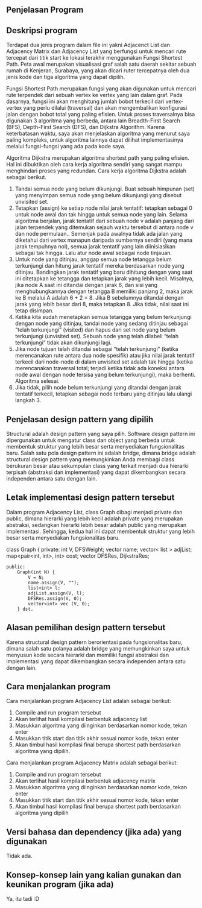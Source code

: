 ## Penjelasan Program

## Deskripsi program

Terdapat dua jenis program dalam file ini yakni Adjacenct List dan Adjacency Matrix dan Adjacency List yang berfungsi untuk mencari rute tercepat dari titik start ke lokasi terakhir menggunakan Fungsi Shortest Path. Peta awal merupakan visualisasi graf salah satu daerah sekitar sebuah rumah di Kenjeran, Surabaya, yang akan dicari ruter tercepatnya oleh dua jenis kode dan tiga algoritma yang dapat dipilih.
 
Fungsi Shortest Path merupakan fungsi yang akan digunakan untuk mencari rute terpendek dari sebuah vertex ke vertex yang lain dalam graf. Pada dasarnya, fungsi ini akan menghitung jumlah bobot terkecil dari vertex-vertex yang perlu dilalui (traversal) dan akan mengembalikan konfigurasi jalan dengan bobot total yang paling efisien. Untuk proses traversalnya bisa digunakan 3 algoritma yang berbeda, antara lain Breadth-First Search (BFS), Depth-First Search (DFS), dan Dijkstra Algorithm. Karena keterbatasan waktu, saya akan menjelaskan algoritma yang menurut saya paling kompleks, untuk algoritma lainnya dapat dilihat implementasinya melalui fungsi-fungsi yang ada pada kode saya.

Algoritma Dijkstra merupakan algoritma shortest path yang paling efisien. Hal ini dibuktikan oleh cara kerja algoritma sendiri yang sangat mampu
menghindari proses yang redundan. Cara kerja algoritma Dijkstra adalah sebagai berikut.

1. Tandai semua node yang belum dikunjungi. Buat sebuah himpunan (set) yang menyimpan semua node yang belum dikunjungi yang disebut unvisited set.
2. Tetapkan (assign) ke setiap node nilai jarak tentatif: tetapkan sebagai 0 untuk node awal dan tak hingga untuk semua node yang lain. Selama algoritma berjalan, jarak tentatif dari sebuah node v adalah panjang dari jalan terpendek yang ditemukan sejauh waktu tersebut di antara node v dan node permulaan..
Semenjak pada awalnya tidak ada jalan yang diketahui dari vertex manapun daripada sumbernya sendiri (yang mana jarak tempuhnya nol), semua jarak tentatif yang lain diinisiasikan sebagai tak hingga. Lalu atur node awal sebagai node tinjauan.
3. Untuk node yang ditinjau, anggap semua node tetangga belum terkunjungi dan hitung jarak tentatif mereka berdasarkan node yang ditinjau. Bandingkan jarak tentatif yang baru dihitung dengan yang saat ini ditetapkan ke tetangga dan tetapkan jarak yang lebih kecil. Misalnya, jika node A saat ini ditandai dengan jarak 6, dan sisi yang menghubungkannya dengan tetangga B memiliki panjang 2, maka jarak ke B melalui A adalah 6 + 2 = 8. Jika B sebelumnya ditandai dengan jarak yang lebih besar dari 8, maka tetapkan 8. Jika tidak, nilai saat ini tetap disimpan.
4. Ketika kita sudah menetapkan semua tetangga yang belum terkunjungi dengan node yang ditinjau, tandai node yang sedang ditinjau sebagai “telah terkunjungi” (visited) dan hapus dari set node yang belum terkunjungi (unvisited set). Sebuah node yang telah dilabeli “telah terkunjungi” tidak akan dikunjungi lagi.
5. Jika node tujuan telah ditandai sebagai “telah terkunjungi” (ketika merencanakan rute antara dua node spesifik) atau jika nilai jarak tentatif terkecil dari node-node di dalam unvisited set adalah tak hingga (ketika merencanakan traversal total; terjadi ketika tidak ada koneksi antara node awal dengan node tersisa yang belum terkunjungi), maka berhenti. Algoritma selesai.
6. Jika tidak, pilih node belum terkunjungi yang ditandai dengan jarak tentatif terkecil, tetapkan sebagai node terbaru yang ditinjau lalu
ulangi langkah 3.

## Penjelasan design pattern yang dipilih

Structural adalah design pattern yang saya pilih. Software design pattern ini dipergunakan untuk mengatur class dan object yang berbeda untuk membentuk struktur yang lebih besar serta menyediakan fungsionalitas baru. Salah satu pola design pattern ini adalah bridge, dimana bridge adalah structural design pattern yang memungkinkan Anda membagi class berukuran besar atau sekumpulan class yang terkait menjadi dua hierarki terpisah (abstraksi dan implementasi) yang dapat dikembangkan secara independen antara satu dengan lain.

## Letak implementasi design pattern tersebut

Dalam program Adjacency List, class Graph dibagi menjadi private dan public, dimana hierarki yang lebih kecil adalah private yang merupakan abstraksi, sedangkan hierarki lebih besar adalah public yang merupakan implementasi. Sehingga, kedua hal ini dapat membentuk struktur yang lebih besar serta menyediakan fungsionalitas baru.

class Graph {
	private:
		int V, DFSWeight;
		vector<string> name;
		vector< list<int> > adjList;
		map<pair<int, int>, int> cost;
		vector<int> DFSRes, DijkstraRes;
	
	public:
		Graph(int N) {
			V = N;
			name.assign(V, "");
			list<int> l;
			adjList.assign(V, l);
			DFSRes.assign(V, 0);
			vector<int> vec (V, 0);
		} dst. 
		
## Alasan pemilihan design pattern tersebut
Karena structural design pattern berorientasi pada fungsionalitas baru, dimana salah satu polanya adalah bridge yang memungkinkan saya untuk menyusun kode secara hierarki dan memiliki fungsi abstraksi dan implementasi yang dapat dikembangkan secara independen antara satu dengan lain.


## Cara menjalankan program
Cara menjalankan program Adjacency List adalah sebagai berikut:
1. Compile and run program tersebut
2. Akan terlihat hasil kompilasi berbentuk adjacency list
2. Masukkan algoritma yang diinginkan berdasarkan nomor kode, tekan enter
4. Masukkan titik start dan titik akhir sesuai nomor kode, tekan enter
5. Akan timbul hasil kompilasi final berupa shortest path berdasarkan algoritma yang dipilih.

Cara menjalankan program Adjacency Matrix adalah sebagai berikut:
1. Compile and run program tersebut
2. Akan terlihat hasil kompilasi berbentuk adjacency matrix
2. Masukkan algoritma yang diinginkan berdasarkan nomor kode, tekan enter
4. Masukkan titik start dan titik akhir sesuai nomor kode, tekan enter
5. Akan timbul hasil kompilasi final berupa shortest path berdasarkan algoritma yang dipilih

## Versi bahasa dan dependency (jika ada) yang digunakan
Tidak ada. 

## Konsep-konsep lain yang kalian gunakan dan keunikan program (jika ada)
Ya, itu tadi :D
